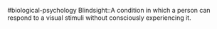 #biological-psychology 
Blindsight::A condition in which a person can respond to a visual stimuli without consciously experiencing it. 